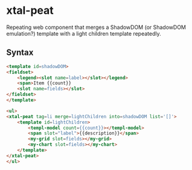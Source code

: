 # xtal-peat
Repeating web component that merges a ShadowDOM (or ShadowDOM emulation?) template with a light children template repeatedly.

## Syntax

```html
<template id=shadowDOM>
<fieldset>
    <legend><slot name=label></slot></legend>
    <span>Item {{count}}
    <slot name=fields></slot>
</fieldset>
</template>

<ul>
<xtal-peat tag=li merge=lightChildren into=shadowDOM list='[]'>
    <template id=lightChildren>
        <templ-model count={{count}}></templ-model>
        <span slot="label">{{description}}</span>
        <my-grid slot=fields></my-grid>
        <my-chart slot=fields></my-chart>
    </template>
</xtal-peat>
</ul>
```